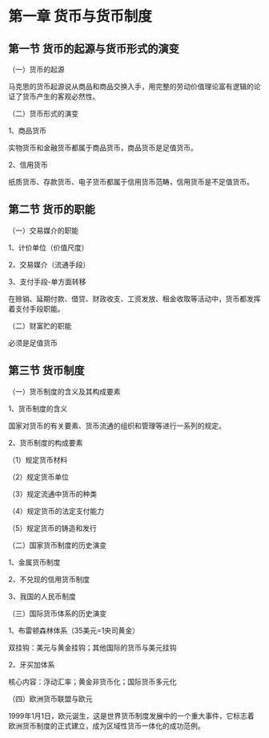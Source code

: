 # 第一章	货币与货币制度 #

## 第一节	货币的起源与货币形式的演变 ##

（一）货币的起源

马克思的货币起源说从商品和商品交换入手，用完整的劳动价值理论富有逻辑的论证了货币产生的客观必然性。

（二）货币形式的演变

1、商品货币

实物货币和金融货币都属于商品货币，商品货币是足值货币。

2、信用货币

纸质货币、存款货币、电子货币都属于信用货币范畴，信用货币是不足值货币。

## 第二节	货币的职能 ##

（一）交易媒介的职能

1、计价单位（价值尺度）

2、交易媒介（流通手段）

3、支付手段-单方面转移

在赊销、延期付款、借贷、财政收支、工资发放、租金收取等活动中，货币都发挥着支付手段职能。

（二）财富贮的职能

必须是足值货币

## 第三节	货币制度 ##

（一）货币制度的含义及其构成要素

1、货币制度的含义

国家对货币的有关要素、货币流通的组织和管理等进行一系列的规定。

2、货币制度的构成要素

（1）规定货币材料

（2）规定货币单位

（3）规定流通中货币的种类

（4）规定货币的法定支付能力

（5）规定货币的铸造和发行

（二）国家货币制度的历史演变

1、金属货币制度

2、不兑现的信用货币制度

3、我国的人民币制度

（三）国际货币体系的历史演变

1、布雷顿森林体系（35美元=1央司黄金）

双挂钩：美元与黄金挂钩；其他国际的货币与美元挂钩

2、牙买加体系

核心内容：浮动汇率；黄金非货币化；国际货币多元化

（四）欧洲货币联盟与欧元

1999年1月1日，欧元诞生，这是世界货币制度发展中的一个重大事件，它标志着欧洲货币制度的正式建立，成为区域性货币一体化的成功范例。